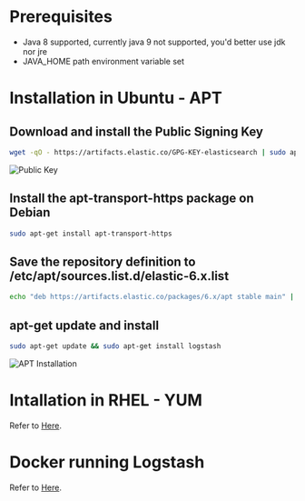 # Prerequisites
* Java 8 supported, currently java 9 not supported, you'd better use jdk nor jre
* JAVA_HOME path environment variable set

# Installation in Ubuntu - APT

## Download and install the Public Signing Key

```sh
wget -qO - https://artifacts.elastic.co/GPG-KEY-elasticsearch | sudo apt-key add -
```
![Public Key](https://github.com/HuangMarco/knowledge-hub/blob/dev/zResources/logstash/public-key.jpg)



## Install the apt-transport-https package on Debian
```sh
sudo apt-get install apt-transport-https
```

## Save the repository definition to /etc/apt/sources.list.d/elastic-6.x.list
```sh
echo "deb https://artifacts.elastic.co/packages/6.x/apt stable main" | sudo tee -a /etc/apt/sources.list.d/elastic-6.x.list

```

## apt-get update and install
```sh
sudo apt-get update && sudo apt-get install logstash
```

![APT Installation](https://github.com/HuangMarco/knowledge-hub/blob/dev/zResources/logstash/apt-installation.jpg)



# Intallation in RHEL - YUM
Refer to [Here](https://www.elastic.co/guide/en/logstash/6.2/installing-logstash.html#_yum).


# Docker running Logstash
Refer to [Here](https://www.elastic.co/guide/en/logstash/6.2/docker.html).